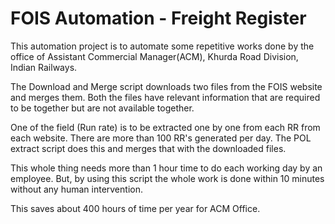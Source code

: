 # FOIS Automation - Freight Register

This automation project is to automate some repetitive works done by the office of Assistant Commercial Manager(ACM), Khurda Road Division, Indian Railways.

The Download and Merge script downloads two files from the FOIS website and merges them. Both the files have relevant information that are required to be together but are not available together.

One of the field (Run rate) is to be extracted one by one from each RR from each website. There are more than 100 RR's generated per day.
The POL extract script does this and merges that with the downloaded files.

This whole thing needs more than 1 hour time to do each working day by an employee. But, by using this script the whole work is done within 10 minutes without any human intervention.

This saves about 400 hours of time per year for ACM Office.

